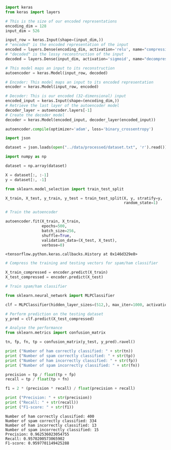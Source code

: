 ```python
import keras
from keras import layers

# This is the size of our encoded representations
encoding_dim = 128
input_dim = 526

input_row = keras.Input(shape=(input_dim,))
# "encoded" is the encoded representation of the input
encoded = layers.Dense(encoding_dim, activation='relu', name="compression")(input_row)
# "decoded" is the lossy reconstruction of the input
decoded = layers.Dense(input_dim, activation='sigmoid', name="decompression")(encoded)

# This model maps an input to its reconstruction
autoencoder = keras.Model(input_row, decoded)

# Encoder: This model maps an input to its encoded representation
encoder = keras.Model(input_row, encoded)

# Decoder: This is our encoded (32-dimensional) input
encoded_input = keras.Input(shape=(encoding_dim,))
# Retrieve the last layer of the autoencoder model
decoder_layer = autoencoder.layers[-1]
# Create the decoder model
decoder = keras.Model(encoded_input, decoder_layer(encoded_input))

autoencoder.compile(optimizer='adam', loss='binary_crossentropy')
```


```python
import json

dataset = json.loads(open("../data/processed/dataset.txt", 'r').read())
```


```python
import numpy as np

dataset = np.array(dataset)

X = dataset[:, :-1]
y = dataset[:, -1]
```


```python
from sklearn.model_selection import train_test_split

X_train, X_test, y_train, y_test = train_test_split(X, y, stratify=y,
                                                    random_state=1)
```


```python
# Train the autoencoder

autoencoder.fit(X_train, X_train,
                epochs=500,
                batch_size=256,
                shuffle=True,
                validation_data=(X_test, X_test),
                verbose=0)
```




    <tensorflow.python.keras.callbacks.History at 0x146d329e8>




```python
# Compress the training and testing vectors for spam/ham classifier

X_train_compressed = encoder.predict(X_train)
X_test_compressed = encoder.predict(X_test)
```


```python
# Train spam/ham classifier

from sklearn.neural_network import MLPClassifier

clf = MLPClassifier(hidden_layer_sizes=(512,), max_iter=1000, activation='relu', solver='adam', batch_size=250, verbose=False).fit(X_train_compressed, y_train)
```


```python
# Perform prediction on the testing dataset
y_pred = clf.predict(X_test_compressed)

# Analyse the performance
from sklearn.metrics import confusion_matrix

tn, fp, fn, tp = confusion_matrix(y_test, y_pred).ravel()

print ("Number of ham correctly classified: " + str(tn))
print ("Number of spam correctly classified: " + str(tp))
print ("Number of ham incorrectly classified: " + str(fp))
print ("Number of spam incorrectly classified: " + str(fn))

precision = tp / float(tp + fp)
recall = tp / float(tp + fn)

f1 = 2 * (precision * recall) / float(precision + recall)

print ("Precision: " + str(precision))
print ("Recall: " + str(recall))
print ("F1-score: " + str(f1))
```

    Number of ham correctly classified: 400
    Number of spam correctly classified: 334
    Number of ham incorrectly classified: 13
    Number of spam incorrectly classified: 15
    Precision: 0.962536023054755
    Recall: 0.9570200573065902
    F1-score: 0.9597701149425288



```python

```
